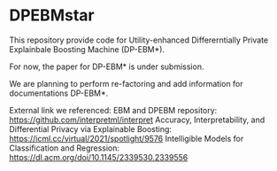 # DPEBMstar

This repository provide code for Utility-enhanced Differerntially Private Explainbale Boosting Machine (DP-EBM*).

For now, the paper for DP-EBM* is under submission.

We are planning to perform re-factoring and add information for documentations DP-EBM*.

External link we referenced:
EBM and DPEBM repository: https://github.com/interpretml/interpret
Accuracy, Interpretability, and Differential Privacy via Explainable Boosting: https://icml.cc/virtual/2021/spotlight/9576
Intelligible Models for Classification and Regression: https://dl.acm.org/doi/10.1145/2339530.2339556
